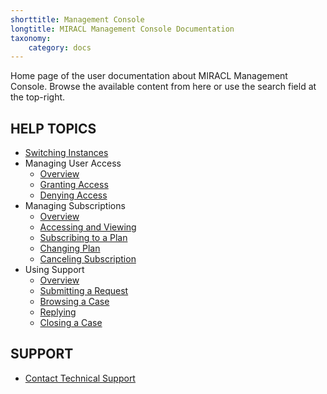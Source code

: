 ```yaml
---
shorttitle: Management Console
longtitle: MIRACL Management Console Documentation
taxonomy:
    category: docs
---
```


Home page of the user documentation about MIRACL Management Console. Browse the available content from here or use the search field at the top-right.

HELP TOPICS
-----------

-   [Switching Instances](/management-console/switching-instances)
-   Managing User Access
    -   [Overview](/management-console/managing-user-access/overview)
    -   [Granting Access](/management-console/managing-user-access/granting)
    -   [Denying Access](/management-console/managing-user-access/denying)
-   Managing Subscriptions
    -   [Overview](/management-console/managing-subscriptions/overview)
    -   [Accessing and Viewing](/management-console/managing-subscriptions/accessing-and-viewing)
    -   [Subscribing to a Plan](/management-console/managing-subscriptions/subscribing)
    -   [Changing Plan](/management-console/managing-subscriptions/changing-plan)
    -   [Canceling Subscription](/management-console/managing-subscriptions/canceling)
-   Using Support
    -   [Overview](/management-console/using-support/overview)
    -   [Submitting a Request](/management-console/using-support/submiting-a-request)
    -   [Browsing a Case](/management-console/using-support/browsing-a-case)
    -   [Replying](/management-console/using-support/replying)
    -   [Closing a Case](/management-console/using-support/closing-a-case)

SUPPORT
-------

-   [Contact Technical Support](http://www.MIRACL.com/community)